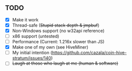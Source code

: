 ## TODO ##
- [x] Make it work  
- [x] Thread-safe (~~Stupid stack depth & jmpbuf~~)  
- [x] Non-Windows support (no w32api reference)    
- [ ] x86 support (untested)  
- [ ] Performance (Current: 1.216x slower than JS)  
- [x] Make one of my own (see HiveMiner)  
- [ ] My initial intention (https://github.com/cazala/coin-hive-stratum/issues/140)  
- [ ] ~~Laugh at those who laugh at me (human & software)~~  
